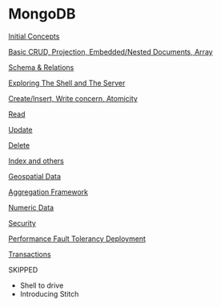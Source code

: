 # MongoDB

[Initial Concepts](MongoDB%20923f8fc458244148b75f05e95ab4bbce/Initial%20Concepts%2061bc20eb6563482fb36a41d9497cb7ca.md)

[Basic CRUD, Projection, Embedded/Nested Documents, Array](MongoDB%20923f8fc458244148b75f05e95ab4bbce/Basic%20CRUD,%20Projection,%20Embedded%20Nested%20Documents,%202573ad6e6bb242388cbc26991a98be29.md)

[Schema & Relations](MongoDB%20923f8fc458244148b75f05e95ab4bbce/Schema%20&%20Relations%201cb8b4aa083743d8b7ea4b4b75bcd089.md)

[Exploring The Shell and The Server](MongoDB%20923f8fc458244148b75f05e95ab4bbce/Exploring%20The%20Shell%20and%20The%20Server%2019889bbda3cf4c43a22eef9f0dcc0a7a.md)

[Create/Insert, Write concern, Atomicity](MongoDB%20923f8fc458244148b75f05e95ab4bbce/Create%20Insert,%20Write%20concern,%20Atomicity%20970780e8ee9a4f4a9890becbf7fb3c24.md)

[Read](MongoDB%20923f8fc458244148b75f05e95ab4bbce/Read%2023f10953dc90438ca791b073a1c9216f.md)

[Update](MongoDB%20923f8fc458244148b75f05e95ab4bbce/Update%200b8ee8a854664964b4bfe3cd01d642c2.md)

[Delete](MongoDB%20923f8fc458244148b75f05e95ab4bbce/Delete%2005834b20fd1845a9ac7c49b4e6367e5f.md)

[Index and others](MongoDB%20923f8fc458244148b75f05e95ab4bbce/Index%20and%20others%2084553210381a4d75a5a14b08b8326263.md)

[Geospatial Data](MongoDB%20923f8fc458244148b75f05e95ab4bbce/Geospatial%20Data%20cd21ec9b33dc4d078e8e44d5906b47c1.md)

[Aggregation Framework](MongoDB%20923f8fc458244148b75f05e95ab4bbce/Aggregation%20Framework%20750116ee400b421292c334036d659f8f.md)

[Numeric Data](MongoDB%20923f8fc458244148b75f05e95ab4bbce/Numeric%20Data%209b2e24d3b41a44faa3e53616aaa5a13b.md)

[Security](MongoDB%20923f8fc458244148b75f05e95ab4bbce/Security%202d5e71d574ce4b9d8e00b7531b088618.md)

[Performance Fault Tolerancy Deployment](MongoDB%20923f8fc458244148b75f05e95ab4bbce/Performance%20Fault%20Tolerancy%20Deployment%20903db04711854a7d9b756719b745adb6.md)

[Transactions](MongoDB%20923f8fc458244148b75f05e95ab4bbce/Transactions%2078d3d5e332cb440f87c172099a430c7e.md)

SKIPPED 

- Shell to drive
- Introducing Stitch
